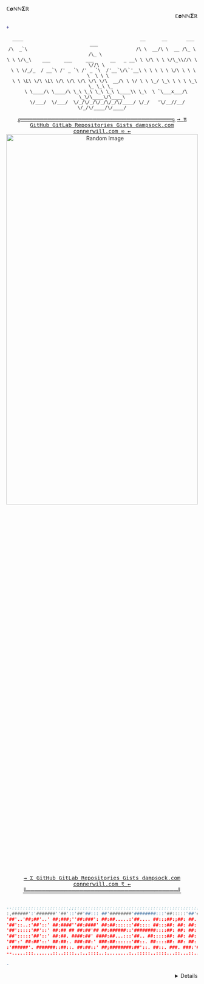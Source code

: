 <div align="center">
<div align="left"> 
 <sample>
  <b>&Copf;&empty;&Nopf;&Nopf;&Sigma;&Ropf;</b>
 </sample>
</div>
<div align="right"> 
 <sample>
  <b>&Copf;&empty;&Nopf;&Nopf;&Sigma;&Ropf;</b>
 </sample>
</div>
  
<div align="right">
  
```diff
+                                                                                                     
```
</div>
  
<div align="center">
 
```pwsh
 ____                                           __      __       ___    ___      
/\  _`\                                        /\ \  __/\ \  __ /\_ \  /\_ \     
\ \ \/\_\    ___     ___     ___      __   _ __\ \ \/\ \ \ \/\_\\//\ \ \//\ \    
 \ \ \/_/_  / __`\ /' _ `\ /' _ `\  /'__`\/\`'__\ \ \ \ \ \ \/\ \ \ \ \  \ \ \   
  \ \ \L\ \/\ \L\ \/\ \/\ \/\ \/\ \/\  __/\ \ \/ \ \ \_/ \_\ \ \ \ \_\ \_ \_\ \_ 
   \ \____/\ \____/\ \_\ \_\ \_\ \_\ \____\\ \_\  \ `\___x___/\ \_\/\____\/\____\
    \/___/  \/___/  \/_/\/_/\/_/\/_/\/____/ \/_/   '\/__//__/  \/_/\/____/\/____/
```
</div>

<div align="center">
 <span>
  <sample>
   <b><a href="https://connerwill.com">╔════════════════════════════════════════╗</a></b>
  </sample>
  <kbd>
   <a href="https://connerwill.com"><kbd>→ <kbd> π </kbd></kbd></a>
   <a href="https://github.com/ConnerWill"><kbd> GitHub </kbd></a>
   <a href="https://gitlab.com/ConnerWill"><kbd> GitLab </kbd></a>
   <a href="https://github.com/ConnerWill?tab=repositories"><kbd> Repositories </kbd></a>
   <a href="https://gist.github.com/ConnerWill"><kbd> Gists </kbd></a>
   <a href="https://dampsock.com"><kbd> dampsock.com </kbd></a>
   <a href="https://connerwill.com"><kbd> connerwill.com </kbd></a>
   <a href="https://connerwill.com"><kbd><kbd> &infin; </kbd> ← </kbd></a>
  </kbd>
 </span>
<div align="center">
 <img src="https://bingimages.herokuapp.com/unsplash1" alt="Random Image" width="100%" height="50%">
</div>
<div align="center">
 <span> 
  <kbd>
   <a href="https://connerwill.com"><kbd>→ <kbd> Σ </kbd></kbd></a>
   <a href="https://github.com/ConnerWill"><kbd> GitHub </kbd></a>
   <a href="https://gitlab.com/ConnerWill"><kbd> GitLab </kbd></a>
   <a href="https://github.com/ConnerWill?tab=repositories"><kbd> Repositories </kbd></a>
   <a href="https://gist.github.com/ConnerWill"><kbd> Gists </kbd></a>
   <a href="https://dampsock.com"><kbd> dampsock.com </kbd></a>
   <a href="https://connerwill.com"><kbd> connerwill.com </kbd></a>
   <a href="https://connerwill.com"><kbd><kbd> ₹ </kbd> ← </kbd></a>
  </kbd>
  <sample>
   <b><a href="https://connerwill.com">╚════════════════════════════════════════╝</a></b>
  </sample>
 </span>
<br><br>
</div>
</div>
<div align="center">
 
 ```lua
 --:::::::::::::::::::::;;;:::::::::::::::::::::::::::::::::::::::::::::::::::::::::::::::::::
 :,######':'#######''##'::'##'##::: ##'########'########:::'##:::::'##'####;##':::::'##';;::::
 '##'..'##;##'..' ##;###;''##:###': ##:##.....:'##.... ##:::##:;##: ##. ##::##':::::'##'::::::
 '##'::..:'##'::' ##:####''##:####' ##:##::::::'##:::: ##:::##: ##: ##: ##::##::::::'##:::::::
 '##':::::'##'::' ##:## ## ##:##'## ##:######::'########::::##: ##: ##: ##::##::::::'##'::::::
 '##':::::'##'::' ##:##. ####:##' ####:##...:::'##.. ##:::::##: ##: ##: ##::##::::::'##';:::::
 '##':' ##:##'::' ##:##:. ###:##:' ###:##::::::'##::. ##::::##: ##: ##: ##::##::::::'##':;::::
 :'######'. #######::##::. ##:##::' ##;########:##'::. ##::. ###. ###:'####'########:########:
 --.....:::.......::..::::..:..::::..:........:..:::::..::::...::...::....:........:........::
```
 
</div>
<div align="left">
 
```diff
-                                                                                                                       
```

</div> 
<div align="right">
<details>
<div align="center">
<br>
:shipit:
<br>
<div align="right">
<details>
<div align="center">
<br><br>
<p>
 <a href="https://github.com/ConnerWill">
  <img align="center" src="https://github-readme-stats.vercel.app/api?username=ConnerWill&&show_icons=true&theme=tokyonight&&v=5"/>
 </a>
 <a href="https://github.com/ConnerWill">
  <img align="center" src="https://github-readme-stats.vercel.app/api/top-langs/?username=ConnerWill&langs_count=3&theme=tokyonight&hide="/>
 </a>
</p>
<br><br>
</div>
<div align="right">
<details>
<div align="left">
 
```diff

-                                                                                                                       

+                                                                                                                       

-                                                                                                                       

+                                                                                                                       

-                                                                                                                       

+                                                                                                                       

-                                                                                                                       

+                                                                                                                       

-                                                                                                                     

```
</div> 

---
 
<div align="right">
<details>
:trollface::trollface::trollface::trollface::trollface::trollface::trollface::trollface::trollface::trollface::trollface::trollface::trollface::trollface::trollface::trollface::trollface::trollface::trollface::trollface::trollface::trollface::trollface::trollface::trollface::trollface::trollface::trollface::trollface::trollface::trollface::trollface::trollface::trollface::trollface::trollface::trollface::trollface::trollface::trollface::trollface::trollface::trollface::trollface::trollface::trollface::trollface::trollface::trollface::trollface::trollface::trollface::trollface::trollface::trollface::trollface::trollface::trollface::trollface::trollface::trollface::trollface::trollface::trollface::trollface::trollface::trollface::trollface::trollface::trollface::trollface::trollface::trollface::trollface::trollface::trollface::trollface::trollface::trollface::trollface::trollface::trollface::trollface::trollface::trollface::trollface::trollface::trollface::trollface::trollface::trollface::trollface::trollface::trollface::trollface::trollface::trollface::trollface::trollface::trollface::tr

 
 ╔════════════════════════════════════════╗
 
 
 └────────────────────────────────────────┘
</div>
</div>
</div>
</details>
</details>
</details>
</details>
 
 
 
</div>
